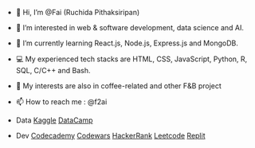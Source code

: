 - 👋 Hi, I’m @Fai (Ruchida Pithaksiripan)
- 👀 I’m interested in web & software development, data science and AI.
- 🌱 I’m currently learning React.js, Node.js, Express.js and MongoDB.
- 💻 My experienced tech stacks are HTML, CSS, JavaScript, Python, R, SQL, C/C++ and Bash.
- 💞️ My interests are also in coffee-related and other F&B project
- 📫 How to reach me : @f2ai

- Data
[Kaggle](https://www.kaggle.com/ruchidapithaksiripan)
[DataCamp](https://www.datacamp.com/portfolio/f2ai)

- Dev
[Codecademy](https://www.codecademy.com/profiles/Ruchida)
[Codewars](https://www.codewars.com/users/Fai)
[HackerRank](https://www.hackerrank.com/Ruchida)
[Leetcode](https://leetcode.com/ruchida_pithaksiripan/)
[Replit](https://replit.com/@RuchidaPithaksi)

<!---
Fai/Fai is a ✨ special ✨ repository because its `README.md` (this file) appears on your GitHub profile.
You can click the Preview link to take a look at your changes.
--->
